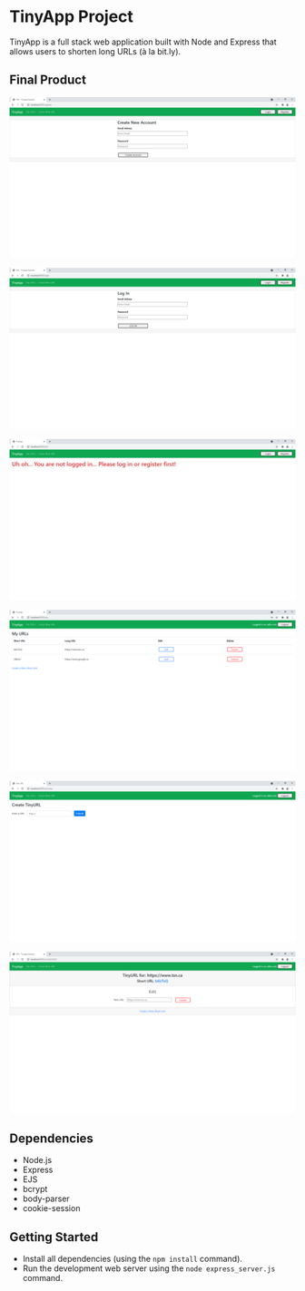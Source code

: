# TinyApp Project

TinyApp is a full stack web application built with Node and Express that allows users to shorten long URLs (à la bit.ly).

## Final Product

!["Screenshot of registration page"](https://github.com/lawwwlin/tinyapp/blob/main/docs/register-page.png)

!["Screenshot of log in page"](https://github.com/lawwwlin/tinyapp/blob/main/docs/login-page.png)

!["Screenshot of URLs page while logged out"](https://github.com/lawwwlin/tinyapp/blob/main/docs/urls-no-login.png)

!["Screenshot of URLs page while logged in"](https://github.com/lawwwlin/tinyapp/blob/main/docs/urls-page.png)

!["Screenshot of new URL page"](https://github.com/lawwwlin/tinyapp/blob/main/docs/new-url-page.png)

!["Screenshot of URL edit page"](https://github.com/lawwwlin/tinyapp/blob/main/docs/edit-url-page.png)

## Dependencies

- Node.js
- Express
- EJS
- bcrypt
- body-parser
- cookie-session

## Getting Started

- Install all dependencies (using the `npm install` command).
- Run the development web server using the `node express_server.js` command.